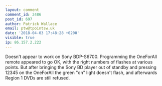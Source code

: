 ```yaml
---
layout: comment
comment_id: 2486
post_id: 697
author: Patrick Wallace
email: ptw@tpointsw.uk
date: '2018-04-03 17:48:28 +0200'
visible: true
ip: 86.157.2.222
---
```

Doesn't appear to work on Sony BDP-S6700. Programming the OneForAll remote appeared to go OK, with the right numbers of flashes at various points. But after bringing the Sony BD player out of standby and pressing 12345 on the OneForAll the green "on" light doesn't flash, and afterwards Region 1 DVDs are still refused.
